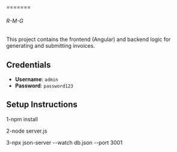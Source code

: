 
=======
###### R-M-G

This project contains the frontend (Angular) and backend logic for generating and submitting invoices.

## Credentials

- **Username**: `admin`
- **Password**: `password123`

## Setup Instructions
1-npm install

2-node server.js

3-npx json-server --watch db.json --port 3001





